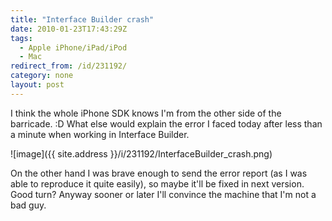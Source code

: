 ```yaml
---
title: "Interface Builder crash"
date: 2010-01-23T17:43:29Z
tags:
  - Apple iPhone/iPad/iPod
  - Mac
redirect_from: /id/231192/
category: none
layout: post
---
```

I think the whole iPhone SDK knows I'm from the other side of the barricade. :D What else would explain the error I faced today after less than a minute when working in Interface Builder.

![image]({{ site.address }}/i/231192/InterfaceBuilder_crash.png)

On the other hand I was brave enough to send the error report (as I was able to reproduce it quite easily), so maybe it'll be fixed in next version. Good turn? Anyway sooner or later I'll convince the machine that I'm not a bad guy.
